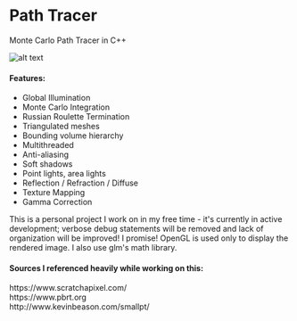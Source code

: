 # Path Tracer
<p>Monte Carlo Path Tracer in C++ <br/>

![alt text](https://i.imgur.com/qVL454q.png)

#### Features: 
- Global Illumination
- Monte Carlo Integration
- Russian Roulette Termination
- Triangulated meshes
- Bounding volume hierarchy
- Multithreaded
- Anti-aliasing
- Soft shadows
- Point lights, area lights
- Reflection / Refraction / Diffuse
- Texture Mapping
- Gamma Correction

This is a personal project I work on in my free time - it's currently in active development; verbose debug statements will be removed and lack of organization will be improved! I promise! OpenGL is used only to display the rendered image. I also use glm's math library.
</p>

#### Sources I referenced heavily while working on this:
<p>
https://www.scratchapixel.com/ <br/>
https://www.pbrt.org </br>
http://www.kevinbeason.com/smallpt/ </br></p>
